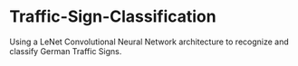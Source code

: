 # Traffic-Sign-Classification
Using a LeNet Convolutional Neural Network architecture to recognize and classify German Traffic Signs.
